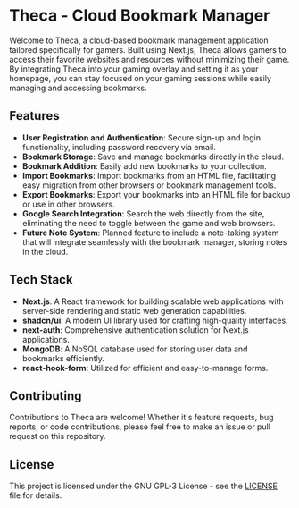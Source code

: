# Theca - Cloud Bookmark Manager

Welcome to Theca, a cloud-based bookmark management application tailored specifically for gamers. Built using Next.js, Theca allows gamers to access their favorite websites and resources without minimizing their game. By integrating Theca into your gaming overlay and setting it as your homepage, you can stay focused on your gaming sessions while easily managing and accessing bookmarks.

## Features

- **User Registration and Authentication**: Secure sign-up and login functionality, including password recovery via email.
- **Bookmark Storage**: Save and manage bookmarks directly in the cloud.
- **Bookmark Addition**: Easily add new bookmarks to your collection.
- **Import Bookmarks**: Import bookmarks from an HTML file, facilitating easy migration from other browsers or bookmark management tools.
- **Export Bookmarks**: Export your bookmarks into an HTML file for backup or use in other browsers.
- **Google Search Integration**: Search the web directly from the site, eliminating the need to toggle between the game and web browsers.
- **Future Note System**: Planned feature to include a note-taking system that will integrate seamlessly with the bookmark manager, storing notes in the cloud.

## Tech Stack

- **Next.js**: A React framework for building scalable web applications with server-side rendering and static web generation capabilities.
- **shadcn/ui**: A modern UI library used for crafting high-quality interfaces.
- **next-auth**: Comprehensive authentication solution for Next.js applications.
- **MongoDB**: A NoSQL database used for storing user data and bookmarks efficiently.
- **react-hook-form**: Utilized for efficient and easy-to-manage forms.

<!-- ## Getting Started

Follow these steps to set up and run a local instance of Theca:

1. **Clone the repository**

   ```bash
   git clone https://github.com/yourusername/theca.git
   cd theca
   ```

2. **Install dependencies**

   ```bash
   npm i
   ```

3. **Set up environment variables**

   Create a `.env.local` file and include the necessary environment variables:

   ```
   NEXTAUTH_URL=https://oxytocingroup.com/theca
   MONGODB_URI=your_mongodb_connection_string
   EMAIL_SERVER=your_email_server
   EMAIL_FROM=your_email@example.com
   ```

4. **Run the application**

   ```bash
   npm run dev
   ```

   Access the app via [http://localhost:3000](http://localhost:3000) in your browser. -->

## Contributing

Contributions to Theca are welcome! Whether it's feature requests, bug reports, or code contributions, please feel free to make an issue or pull request on this repository.

## License

This project is licensed under the GNU GPL-3 License - see the [LICENSE](LICENSE) file for details.
